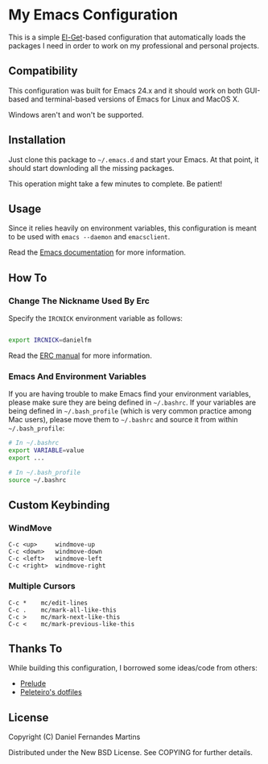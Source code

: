 # My Emacs Configuration

This is a simple [El-Get](https://github.com/dimitri/el-get)-based
configuration that automatically loads the packages I need in order to work
on my professional and personal projects.


## Compatibility

This configuration was built for Emacs 24.x and it should work on both
GUI-based and terminal-based versions of Emacs for Linux and MacOS X.

Windows aren't and won't be supported.


## Installation

Just clone this package to `~/.emacs.d` and start your Emacs. At that point,
it should start downloding all the missing packages.

This operation might take a few minutes to complete. Be patient!


## Usage

Since it relies heavily on environment variables, this configuration is
meant to be used with `emacs --daemon` and `emacsclient`.

Read the [Emacs documentation](http://www.gnu.org/software/emacs/manual/html_node/emacs/Emacs-Server.html)
for more information.


## How To

### Change The Nickname Used By Erc

Specify the `IRCNICK` environment variable as follows:

````bash

export IRCNICK=danielfm
````

Read the [ERC manual](http://www.gnu.org/software/emacs/manual/html_mono/erc.html)
for more information.


### Emacs And Environment Variables

If you are having trouble to make Emacs find your environment variables, please
make sure they are being defined in `~/.bashrc`. If your variables are being
defined in `~/.bash_profile` (which is very common practice among Mac users),
please move them to `~/.bashrc` and source it from within `~/.bash_profile`:

````bash
# In ~/.bashrc
export VARIABLE=value
export ...

# In ~/.bash_profile
source ~/.bashrc
````

## Custom Keybinding

### WindMove

````
C-c <up>     windmove-up
C-c <down>   windmove-down
C-c <left>   windmove-left
C-c <right>  windmove-right
````


### Multiple Cursors

````
C-c *    mc/edit-lines
C-c .    mc/mark-all-like-this
C-c >    mc/mark-next-like-this
C-c <    mc/mark-previous-like-this
````


## Thanks To

While building this configuration, I borrowed some ideas/code from others:

* [Prelude](https://github.com/bbatsov/prelude)
* [Peleteiro's dotfiles](https://github.com/peleteiro/dotfiles)


## License

Copyright (C) Daniel Fernandes Martins

Distributed under the New BSD License. See COPYING for further details.
